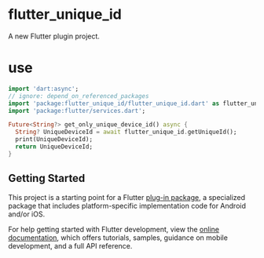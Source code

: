 # flutter_unique_id

A new Flutter plugin project.

# use

```dart
import 'dart:async';
// ignore: depend_on_referenced_packages
import 'package:flutter_unique_id/flutter_unique_id.dart' as flutter_unique_id;
import 'package:flutter/services.dart';

Future<String?> get_only_unique_device_id() async {
  String? UniqueDeviceId = await flutter_unique_id.getUniqueId();
  print(UniqueDeviceId);
  return UniqueDeviceId;
}

```



## Getting Started

This project is a starting point for a Flutter
[plug-in package](https://flutter.dev/developing-packages/),
a specialized package that includes platform-specific implementation code for
Android and/or iOS.

For help getting started with Flutter development, view the
[online documentation](https://flutter.dev/docs), which offers tutorials,
samples, guidance on mobile development, and a full API reference.

